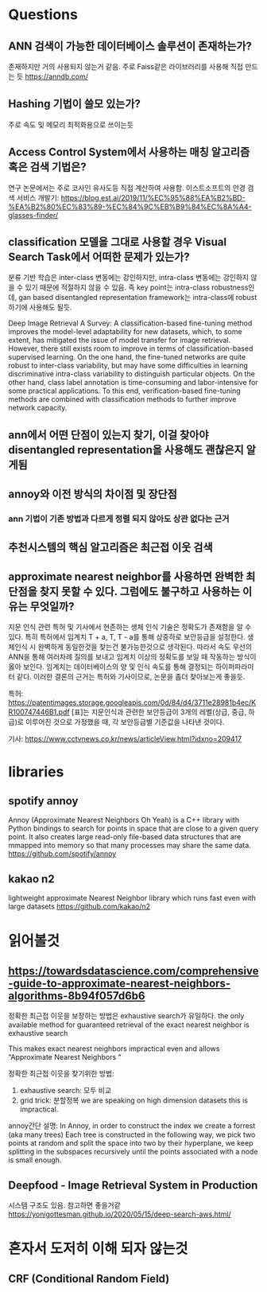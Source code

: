 # Questions

## ANN 검색이 가능한 데이터베이스 솔루션이 존재하는가?
존재하지만 거의 사용되지 않는거 같음.
주로 Faiss같은 라이브러리를 사용해 직접 만드는 듯
https://anndb.com/

## Hashing 기법이 쓸모 있는가?
주로 속도 및 메모리 최적화용으로 쓰이는듯

## Access Control System에서 사용하는 매칭 알고리즘 혹은 검색 기법은?

연구 논문에서는 주로 코사인 유사도등 직접 계산하여 사용함.
이스트소프트의 안경 검색 서비스 개발기: https://blog.est.ai/2019/11/%EC%95%88%EA%B2%BD-%EA%B2%80%EC%83%89-%EC%84%9C%EB%B9%84%EC%8A%A4-glasses-finder/

## classification 모델을 그대로 사용할 경우 Visual Search Task에서 어떠한 문제가 있는가?

분류 기반 학습은 inter-class 변동에는 강인하지만, intra-class 변동에는 강인하지 않을 수 있기 때문에 적절하지 않을 수 있음.
즉 key point는 intra-class robustness인데, gan based disentangled representation framework는 intra-class에 robust하기에 사용해도 될듯.

Deep Image Retrieval A Survey:
A classification-based fine-tuning method improves the model-level adaptability for new datasets, which, to some extent, has mitigated the issue of model transfer for image retrieval.
However, there still exists room to improve in terms of classification-based supervised learning. On the one hand, the fine-tuned networks are quite robust to inter-class variability, but may have some difficulties in learning discriminative intra-class variability to distinguish particular objects. On the other hand, class label annotation is time-consuming and labor-intensive for some practical applications. To this end, verification-based fine-tuning methods are combined with classification methods to further improve network capacity.

## ann에서 어떤 단점이 있는지 찾기, 이걸 찾아야 disentangled representation을 사용해도 괜찮은지 알게됨

## annoy와 이전 방식의 차이점 및 장단점

### ann 기법이 기존 방법과 다르게 정렬 되지 않아도 상관 없다는 근거

## 추천시스템의 핵심 알고리즘은 최근접 이웃 검색

## approximate nearest neighbor를 사용하면 완벽한 최단점을 찾지 못할 수 있다. 그럼에도 불구하고 사용하는 이유는 무엇일까?

지문 인식 관련 특허 및 기사에서 현존하는 생체 인식 기술은 정확도가 존재함을 알 수 있다. 특히 특허에서 임계치 T + a, T, T - a를 통해 상중하로 보안등급을 설정한다. 생체인식 시 완벽하게 동일한것을 찾는건 불가능한것으로 생각된다. 따라서 속도 우선의 ANN을 통해 여러차례 질의를 보내고 임계치 이상의 정확도를 보일 때 작동하는 방식이 옳아 보인다.
임계치는 데이터베이스의 양 및 인식 속도를 통해 결정되는 하이퍼파라미터 같다.
이러한 결론의 근거는 특허와 기사이므로, 논문을 좀더 찾아보는게 좋을듯.

특허: https://patentimages.storage.googleapis.com/0d/84/d4/3711e28981b4ec/KR100747446B1.pdf
[표]는 지문인식과 관련한 보안등급이 3개의 레벨(상급, 중급, 하급)로 이루어진 것으로 가정했을 때, 각 보안등급별
기준값을 나타낸 것이다.

기사: https://www.cctvnews.co.kr/news/articleView.html?idxno=209417

# libraries

## spotify annoy

Annoy (Approximate Nearest Neighbors Oh Yeah) is a C++ library with Python bindings to search for points in space that are close to a given query point. It also creates large read-only file-based data structures that are mmapped into memory so that many processes may share the same data.
https://github.com/spotify/annoy

## kakao n2

lightweight approximate Nearest Neighbor library which runs fast even with large datasets
https://github.com/kakao/n2

# 읽어볼것

## https://towardsdatascience.com/comprehensive-guide-to-approximate-nearest-neighbors-algorithms-8b94f057d6b6

정확한 최근접 이웃을 보장하는 방법은 exhaustive search가 유일하다.
the only available method for guaranteed retrieval of the exact nearest neighbor is exhaustive search

This makes exact nearest neighbors impractical even and allows “Approximate Nearest Neighbors “

정확한 최근접 이웃을 찾기위한 방법:

1. exhaustive search: 모두 비교
2. grid trick: 분할정복 we are speaking on high dimension datasets this is impractical.

annoy간단 설명:
In Annoy, in order to construct the index we create a forrest (aka many trees) Each tree is constructed in the following way, we pick two points at random and split the space into two by their hyperplane, we keep splitting in the subspaces recursively until the points associated with a node is small enough.

## Deepfood - Image Retrieval System in Production

시스템 구조도 있음. 참고하면 좋을거같
https://yonigottesman.github.io/2020/05/15/deep-search-aws.html/

# 혼자서 도저히 이해 되자 않는것

## CRF (Conditional Random Field)
